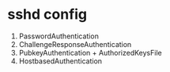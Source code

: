 
# sshd config

1. PasswordAuthentication
2. ChallengeResponseAuthentication
3. PubkeyAuthentication + AuthorizedKeysFile
4. HostbasedAuthentication

